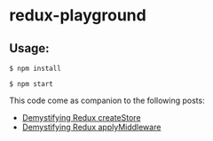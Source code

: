 # redux-playground

## Usage:

```
$ npm install
```

```
$ npm start
```

This code come as companion to the following posts:

- [Demystifying Redux createStore](http://nick.balestra.ch/2016/demystifying-redux-createstore/)
- [Demystifying Redux applyMiddleware](http://nick.balestra.ch/2016/demystifying-redux-applymiddleware)